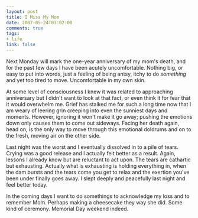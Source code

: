 ```yaml
--- 
layout: post
title: I Miss My Mom
date: 2007-05-24T03:02:00
comments: true
tags:
- life
link: false
---
```

Next Monday will mark the one-year anniversary of my mom's death, and for the past few days I have been acutely uncomfortable.  Nothing big, or easy to put into words, just a feeling of being antsy, itchy to do _something_ and yet too tired to move.  Uncomfortable in my own skin.

At some level of consciousness I knew it was related to approaching anniversary but I didn't want to look at that fact, or even think it for fear that it would overwhelm me.  Grief has stalked me for such a long time now that I am weary of leering grin creeping into even the sunniest days and moments.  However, ignoring it won't make it go away; pushing the emotions down only causes them to come out sideways.  Facing her death again, head on, is the only way to move through this emotional doldrums and on to the fresh, moving air on the other side.

Last night was the worst and I eventually dissolved in to a pile of tears.  Crying was a good release and I actually felt better as a result.  Again, lessons I already know but are reluctant to act upon.  The tears are cathartic but exhausting.  Actually what is exhausting is holding everything in, when the dam bursts and the tears come you get to relax and the exertion you've been under finally goes away.  I slept deeply and peacefully last night and feel better today.

In the coming days I want to do somethings to acknowledge my loss and to remember Mom.  Perhaps making a cheesecake they way she did.  Some kind of ceremony.   Memorial Day weekend indeed.
